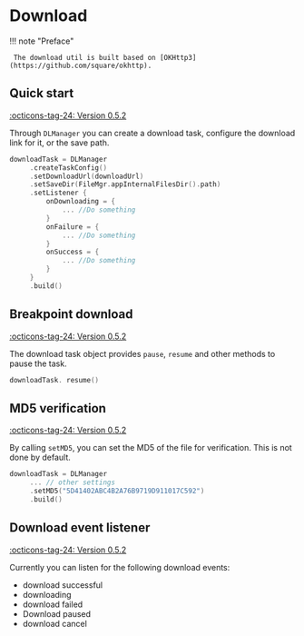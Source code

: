 # Download

!!! note "Preface"

     The download util is built based on [OKHttp3](https://github.com/square/okhttp).

## Quick start

[:octicons-tag-24: Version 0.5.2](https://ave.entropy2020.cn/version/VastTools/#052)

Through `DLManager` you can create a download task, configure the download link for it, or the save path.

```kotlin
downloadTask = DLManager
     .createTaskConfig()
     .setDownloadUrl(downloadUrl)
     .setSaveDir(FileMgr.appInternalFilesDir().path)
     .setListener {
         onDownloading = {
             ... //Do something
         }
         onFailure = {
             ... //Do something
         }
         onSuccess = {
             ... //Do something
         }
     }
     .build()
```

## Breakpoint download

[:octicons-tag-24: Version 0.5.2](https://ave.entropy2020.cn/version/VastTools/#052)

The download task object provides `pause`, `resume` and other methods to pause the task.

```kotlin
downloadTask. resume()
```

## MD5 verification

[:octicons-tag-24: Version 0.5.2](https://ave.entropy2020.cn/version/VastTools/#052)

By calling `setMD5`, you can set the MD5 of the file for verification. This is not done by default.

```kotlin
downloadTask = DLManager
     ... // other settings
     .setMD5("5D41402ABC4B2A76B9719D911017C592")
     .build()
```

## Download event listener

[:octicons-tag-24: Version 0.5.2](https://ave.entropy2020.cn/version/VastTools/#052)

Currently you can listen for the following download events:

- download successful
- downloading
- download failed
- Download paused
- download cancel
